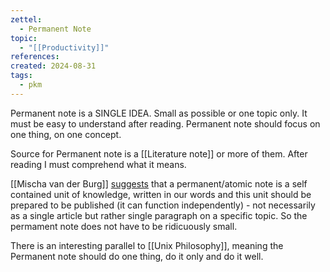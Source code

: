 ```yaml
---
zettel:
  - Permanent Note
topic:
  - "[[Productivity]]"
references: 
created: 2024-08-31
tags:
  - pkm
---
```

Permanent note is a SINGLE IDEA. Small as possible or one topic only. It must be easy to understand after reading. Permanent note should focus on one thing, on one concept.

Source for Permanent note is a [[Literature note]] or more of them.
After reading I must comprehend what it means.

[[Mischa van der Burg]] [suggests](https://university.webflow.com/courses/css-layout-and-positioning) that a permanent/atomic note is a self contained unit of knowledge, written in our words and this unit should be prepared to be published (it can function independently) - not necessarily as a single article but rather single paragraph on a specific topic. So the permament note does not have to be ridicuously small.

There is an interesting parallel to [[Unix Philosophy]], meaning the Permanent note should do one thing, do it only and do it well.


